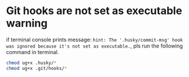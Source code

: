 # Git hooks are not set as executable warning

if terminal console prints message: `hint: The '.husky/commit-msg' hook was ignored because it's not set as executable.`, pls run the following command in terminal.

```bash
chmod ug+x .husky/*
chmod ug+x .git/hooks/*
```
